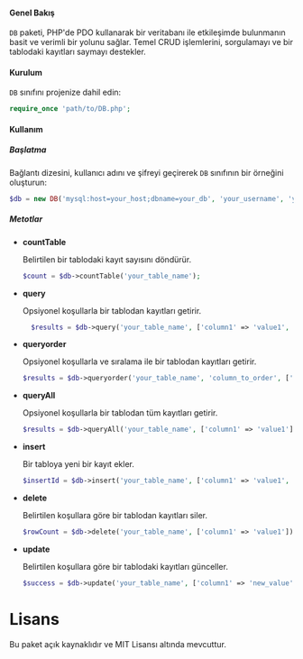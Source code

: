 #### Genel Bakış
`DB` paketi, PHP'de PDO kullanarak bir veritabanı ile etkileşimde bulunmanın basit ve verimli bir yolunu sağlar. Temel CRUD işlemlerini, sorgulamayı ve bir tablodaki kayıtları saymayı destekler.

#### Kurulum 

`DB` sınıfını projenize dahil edin:
```php
require_once 'path/to/DB.php';

```

#### Kullanım
##### Başlatma
Bağlantı dizesini, kullanıcı adını ve şifreyi geçirerek `DB`  sınıfının bir örneğini oluşturun:
```php
$db = new DB('mysql:host=your_host;dbname=your_db', 'your_username', 'your_password');
```
##### Metotlar
- **countTable**
  
  Belirtilen bir tablodaki kayıt sayısını döndürür.
  ```php
  $count = $db->countTable('your_table_name');
  ```
- **query**

  Opsiyonel koşullarla bir tablodan kayıtları getirir.
  ```php
    $results = $db->query('your_table_name', ['column1' => 'value1', 'column2' => 'value2']);
    ```
- **queryorder**

  Opsiyonel koşullarla ve sıralama ile bir tablodan kayıtları getirir.
    ```php
    $results = $db->queryorder('your_table_name', 'column_to_order', ['column1' => 'value1']);
    ```
- **queryAll**

    Opsiyonel koşullarla bir tablodan tüm kayıtları getirir.
   ```php
  $results = $db->queryAll('your_table_name', ['column1' => 'value1']);
    ```

- **insert**

    Bir tabloya yeni bir kayıt ekler.
   ```php
  $insertId = $db->insert('your_table_name', ['column1' => 'value1', 'column2' => 'value2']);
    ```

- **delete**

    Belirtilen koşullara göre bir tablodan kayıtları siler.
   ```php
  $rowCount = $db->delete('your_table_name', ['column1' => 'value1']);
    ```

- **update**

    Belirtilen koşullara göre bir tablodaki kayıtları günceller.
   ```php
  $success = $db->update('your_table_name', ['column1' => 'new_value'], 'column2 = value2');
    ```

# Lisans
Bu paket açık kaynaklıdır ve MIT Lisansı altında mevcuttur.
  